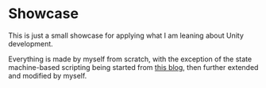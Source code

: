 # Showcase

This is just a small showcase for applying what I am leaning about Unity development. 

Everything is made by myself from scratch, with the exception of the state machine-based scripting being started from [this blog](https://blog.logrocket.com/building-third-person-controller-unity-new-input-system/), then further extended and modified by myself. 
